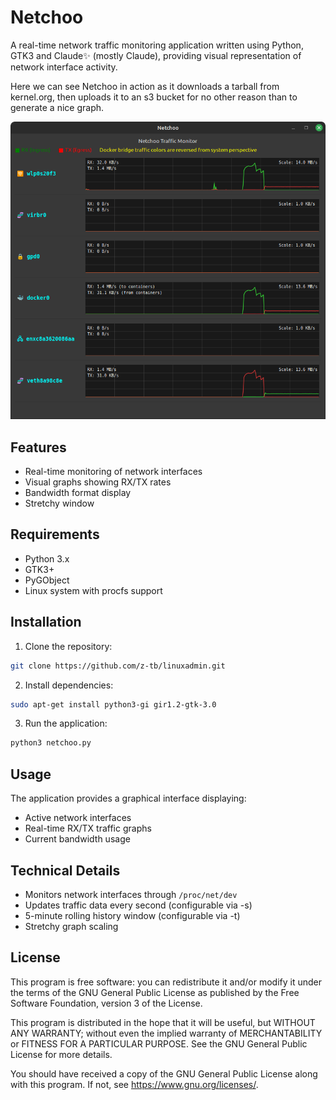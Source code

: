 # Netchoo

A real-time network traffic monitoring application written using Python, GTK3 and Claude✨ (mostly Claude), providing visual representation of network interface activity. 

Here we can see Netchoo in action as it downloads a tarball from kernel.org, then uploads it to an s3 bucket for no other reason than to generate a nice graph.

![Netchoo in action](netchoo/images/shot2.png)

## Features

* Real-time monitoring of network interfaces
* Visual graphs showing RX/TX rates
* Bandwidth format display
* Stretchy window

## Requirements

* Python 3.x
* GTK3+
* PyGObject
* Linux system with procfs support

## Installation

1. Clone the repository:
```bash
git clone https://github.com/z-tb/linuxadmin.git
```
2. Install dependencies:
```bash
sudo apt-get install python3-gi gir1.2-gtk-3.0
```
3. Run the application:
```bash
python3 netchoo.py
```

## Usage

The application provides a graphical interface displaying:
* Active network interfaces
* Real-time RX/TX traffic graphs
* Current bandwidth usage

## Technical Details

* Monitors network interfaces through `/proc/net/dev`
* Updates traffic data every second (configurable via -s)
* 5-minute rolling history window (configurable via -t)
* Stretchy graph scaling

## License

This program is free software: you can redistribute it and/or modify it under the terms of the GNU General Public License as published by the Free Software Foundation, version 3 of the License.

This program is distributed in the hope that it will be useful, but WITHOUT ANY WARRANTY; without even the implied warranty of MERCHANTABILITY or FITNESS FOR A PARTICULAR PURPOSE. See the GNU General Public License for more details.

You should have received a copy of the GNU General Public License along with this program. If not, see <https://www.gnu.org/licenses/>.


